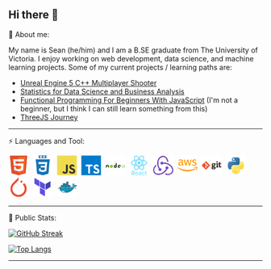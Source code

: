 ## Hi there 👋

💬 About me:

My name is Sean (he/him) and I am a B.SE graduate from The University of Victoria. I enjoy working on web development, data science, and machine learning projects. Some of my current projects / learning paths are:

- [Unreal Engine 5 C++ Multiplayer Shooter](https://www.udemy.com/course/unreal-engine-5-cpp-multiplayer-shooter)
- [Statistics for Data Science and Business Analysis](https://www.udemy.com/course/statistics-for-data-science-and-business-analysis/)
- [Functional Programming For Beginners With JavaScript](https://www.udemy.com/course/functional-programming-for-beginners-with-javascript/) (I'm not a beginner, but I think I can still learn something from this)
- [ThreeJS Journey](https://threejs-journey.com/)

---

⚡ Languages and Tool:
<div>
  <img src="https://github.com/devicons/devicon/blob/master/icons/html5/html5-original.svg" title="HTML5" alt="HTML" width="40" height="40"/>&nbsp;
  <img src="https://github.com/devicons/devicon/blob/master/icons/css3/css3-plain-wordmark.svg" title="CSS3" alt="CSS" width="40" height="40"/>&nbsp;
  <img src="https://github.com/devicons/devicon/blob/master/icons/javascript/javascript-original.svg" title="JavaScript" alt="JavaScript" width="40" height="40"/>&nbsp;
  <img src="https://github.com/devicons/devicon/blob/master/icons/typescript/typescript-original.svg" title="Typescript" alt="T ypescript" width="40" height="40"/>&nbsp;
  <img src="https://github.com/devicons/devicon/blob/master/icons/nodejs/nodejs-original-wordmark.svg" title="NodeJS" alt="NodeJS" width="40" height="40"/>&nbsp;
  <img src="https://github.com/devicons/devicon/blob/master/icons/react/react-original-wordmark.svg" title="React" alt="React" width="40" height="40"/>&nbsp;
  <img src="https://github.com/devicons/devicon/blob/master/icons/redux/redux-original.svg" title="Redux" alt="Redux " width="40" height="40"/>&nbsp;
  <img src="https://github.com/devicons/devicon/blob/master/icons/amazonwebservices/amazonwebservices-plain-wordmark.svg" title="AWS" alt="AWS" width="40" height="40"/>&nbsp;
  <img src="https://github.com/devicons/devicon/blob/master/icons/git/git-original-wordmark.svg" title="Git" **alt="Git" width="40" height="40"/>&nbsp;
  <img src="https://github.com/devicons/devicon/blob/master/icons/python/python-original.svg" title="Python" **alt="Python" width="40" height="40"/>&nbsp;
  <img src="https://github.com/devicons/devicon/blob/master/icons/pytorch/pytorch-original.svg" title="Pytorch" **alt="Pytorch" width="40" height="40"/>&nbsp;
  <img src="https://github.com/devicons/devicon/blob/master/icons/terraform/terraform-original.svg" title="Terraform" **alt="Terraform" width="40" height="40"/>&nbsp;
  <img src="https://github.com/devicons/devicon/blob/master/icons/docker/docker-original.svg" title="Docker" **alt="Docker" width="40" height="40"/>&nbsp;        
</div>

---

:sparkler: Public Stats:

[![GitHub Streak](http://github-readme-streak-stats.herokuapp.com?user=sdburt&theme=dark&background=000000)](https://git.io/streak-stats)

[![Top Langs](https://github-readme-stats.vercel.app/api/top-langs/?username=sdburt&layout=compact&theme=vision-friendly-dark)](https://github.com/anuraghazra/github-readme-stats)

---


<!--
**SDBurt/sdburt** is a ✨ _special_ ✨ repository because its `README.md` (this file) appears on your GitHub profile.

Here are some ideas to get you started:

- 🔭 I’m currently working on ...
- 🌱 I’m currently learning ...
- 👯 I’m looking to collaborate on ...
- 🤔 I’m looking for help with ...
- 💬 Ask me about ...
- 📫 How to reach me: ...
- 😄 Pronouns: ...
- ⚡ Fun fact: ...
-->
